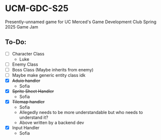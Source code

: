 # UCM-GDC-S25

Presently-unnamed game for UC Merced's Game Development Club Spring 2025 Game Jam

## To-Do:

- [ ] Character Class
    - Luke
- [ ] Enemy Class
- [ ] Boss Class (Maybe inherits from enemy)
- [ ] Maybe make generic entity class idk
- [X] ~~Aduio handler~~
    - Sofia
- [X] ~~Sprite Sheet Handler~~
    - Sofia
- [X] ~~Tilemap handler~~
    - Sofia
    - Allegedly needs to be more understandable but who needs to understand it?
    - Above written by a backend dev
- [x] Input Handler
    - Sofia